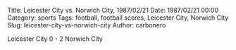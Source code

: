 Title: Leicester City vs. Norwich City, 1987/02/21
Date: 1987/02/21 00:00
Category: sports
Tags: football, football scores, Leicester City, Norwich City
Slug: leicester-city-vs-norwich-city
Author: carbonero


Leicester City 0 - 2 Norwich City

